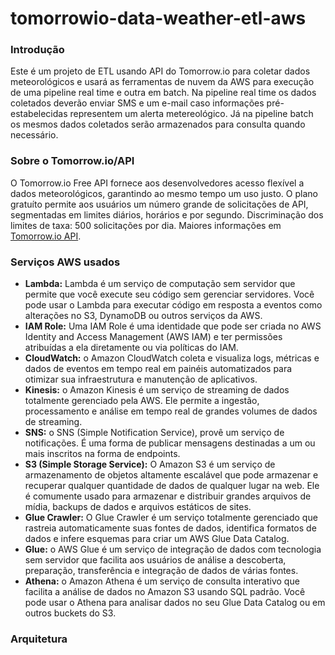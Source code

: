 # tomorrowio-data-weather-etl-aws

### Introdução

Este é um projeto de ETL usando API do Tomorrow.io para coletar dados meteorológicos e usará as ferramentas de nuvem da AWS para execução de uma pipeline real time e outra em batch. Na pipeline real time os dados coletados deverão enviar SMS e um e-mail caso informações pré-estabelecidas representem um alerta metereológico. Já na pipeline batch os mesmos dados coletados serão armazenados para consulta quando necessário. 

### Sobre o Tomorrow.io/API

O Tomorrow.io Free API fornece aos desenvolvedores acesso flexível a dados meteorológicos, garantindo ao mesmo tempo um uso justo. O plano gratuíto permite aos usuários um número grande de solicitações de API, segmentadas em limites diários, horários e por segundo. Discriminação dos limites de taxa: 500 solicitações por dia. Maiores informações em [Tomorrow.io API](https://docs.tomorrow.io/reference/welcome).

### Serviços AWS usados

- **Lambda:** Lambda é um serviço de computação sem servidor que permite que você execute seu código sem gerenciar servidores. Você pode usar o Lambda para executar código em resposta a eventos como alterações no S3, DynamoDB ou outros serviços da AWS.
- **IAM Role:** Uma IAM Role é uma identidade que pode ser criada no AWS Identity and Access Management (AWS IAM) e ter permissões atribuídas a ela diretamente ou via políticas do IAM.
- **CloudWatch:** o Amazon CloudWatch coleta e visualiza logs, métricas e dados de eventos em tempo real em painéis automatizados para otimizar sua infraestrutura e manutenção de aplicativos.
- **Kinesis:** o Amazon Kinesis é um serviço de streaming de dados totalmente gerenciado pela AWS. Ele permite a ingestão, processamento e análise em tempo real de grandes volumes de dados de streaming.
- **SNS:** o SNS (Simple Notification Service), provê um serviço de notificações. É uma forma de publicar mensagens destinadas a um ou mais inscritos na forma de endpoints.
- **S3 (Simple Storage Service):** O Amazon S3 é um serviço de armazenamento de objetos altamente escalável que pode armazenar e recuperar qualquer quantidade de dados de qualquer lugar na web. Ele é comumente usado para armazenar e distribuir grandes arquivos de mídia, backups de dados e arquivos estáticos de sites.
- **Glue Crawler:** O Glue Crawler é um serviço totalmente gerenciado que rastreia automaticamente suas fontes de dados, identifica formatos de dados e infere esquemas para criar um AWS Glue Data Catalog.
- **Glue:** o AWS Glue é um serviço de integração de dados com tecnologia sem servidor que facilita aos usuários de análise a descoberta, preparação, transferência e integração de dados de várias fontes.
- **Athena:** o Amazon Athena é um serviço de consulta interativo que facilita a análise de dados no Amazon S3 usando SQL padrão. Você pode usar o Athena para analisar dados no seu Glue Data Catalog ou em outros buckets do S3.

### Arquitetura
